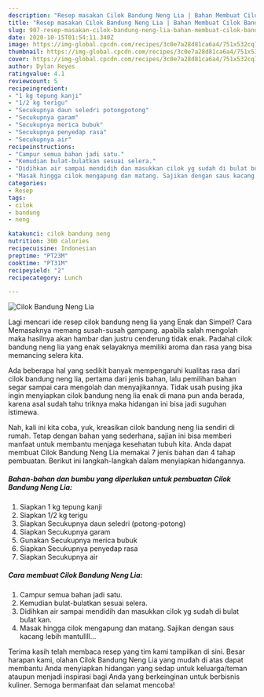 ```yaml
---
description: "Resep masakan Cilok Bandung Neng Lia | Bahan Membuat Cilok Bandung Neng Lia Yang Bikin Ngiler"
title: "Resep masakan Cilok Bandung Neng Lia | Bahan Membuat Cilok Bandung Neng Lia Yang Bikin Ngiler"
slug: 907-resep-masakan-cilok-bandung-neng-lia-bahan-membuat-cilok-bandung-neng-lia-yang-bikin-ngiler
date: 2020-10-15T01:54:11.340Z
image: https://img-global.cpcdn.com/recipes/3c0e7a28d81ca6a4/751x532cq70/cilok-bandung-neng-lia-foto-resep-utama.jpg
thumbnail: https://img-global.cpcdn.com/recipes/3c0e7a28d81ca6a4/751x532cq70/cilok-bandung-neng-lia-foto-resep-utama.jpg
cover: https://img-global.cpcdn.com/recipes/3c0e7a28d81ca6a4/751x532cq70/cilok-bandung-neng-lia-foto-resep-utama.jpg
author: Dylan Reyes
ratingvalue: 4.1
reviewcount: 5
recipeingredient:
- "1 kg tepung kanji"
- "1/2 kg terigu"
- "Secukupnya daun seledri potongpotong"
- "Secukupnya garam"
- "Secukupnya merica bubuk"
- "Secukupnya penyedap rasa"
- "Secukupnya air"
recipeinstructions:
- "Campur semua bahan jadi satu."
- "Kemudian bulat-bulatkan sesuai selera."
- "Didihkan air sampai mendidih dan masukkan cilok yg sudah di bulat bulat kan."
- "Masak hingga cilok mengapung dan matang. Sajikan dengan saus kacang lebih mantullll..."
categories:
- Resep
tags:
- cilok
- bandung
- neng

katakunci: cilok bandung neng 
nutrition: 300 calories
recipecuisine: Indonesian
preptime: "PT23M"
cooktime: "PT31M"
recipeyield: "2"
recipecategory: Lunch

---
```



![Cilok Bandung Neng Lia](https://img-global.cpcdn.com/recipes/3c0e7a28d81ca6a4/751x532cq70/cilok-bandung-neng-lia-foto-resep-utama.jpg)

Lagi mencari ide resep cilok bandung neng lia yang Enak dan Simpel? Cara Memasaknya memang susah-susah gampang. apabila salah mengolah maka hasilnya akan hambar dan justru cenderung tidak enak. Padahal cilok bandung neng lia yang enak selayaknya memiliki aroma dan rasa yang bisa memancing selera kita.



Ada beberapa hal yang sedikit banyak mempengaruhi kualitas rasa dari cilok bandung neng lia, pertama dari jenis bahan, lalu pemilihan bahan segar sampai cara mengolah dan menyajikannya. Tidak usah pusing jika ingin menyiapkan cilok bandung neng lia enak di mana pun anda berada, karena asal sudah tahu triknya maka hidangan ini bisa jadi suguhan istimewa.


Nah, kali ini kita coba, yuk, kreasikan cilok bandung neng lia sendiri di rumah. Tetap dengan bahan yang sederhana, sajian ini bisa memberi manfaat untuk membantu menjaga kesehatan tubuh kita. Anda dapat membuat Cilok Bandung Neng Lia memakai 7 jenis bahan dan 4 tahap pembuatan. Berikut ini langkah-langkah dalam menyiapkan hidangannya.

<!--inarticleads1-->

##### Bahan-bahan dan bumbu yang diperlukan untuk pembuatan Cilok Bandung Neng Lia:

1. Siapkan 1 kg tepung kanji
1. Siapkan 1/2 kg terigu
1. Siapkan Secukupnya daun seledri (potong-potong)
1. Siapkan Secukupnya garam
1. Gunakan Secukupnya merica bubuk
1. Siapkan Secukupnya penyedap rasa
1. Siapkan Secukupnya air




<!--inarticleads2-->

##### Cara membuat Cilok Bandung Neng Lia:

1. Campur semua bahan jadi satu.
1. Kemudian bulat-bulatkan sesuai selera.
1. Didihkan air sampai mendidih dan masukkan cilok yg sudah di bulat bulat kan.
1. Masak hingga cilok mengapung dan matang. Sajikan dengan saus kacang lebih mantullll...




Terima kasih telah membaca resep yang tim kami tampilkan di sini. Besar harapan kami, olahan Cilok Bandung Neng Lia yang mudah di atas dapat membantu Anda menyiapkan hidangan yang sedap untuk keluarga/teman ataupun menjadi inspirasi bagi Anda yang berkeinginan untuk berbisnis kuliner. Semoga bermanfaat dan selamat mencoba!
